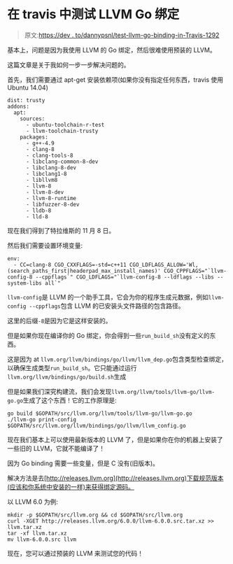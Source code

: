 # 在 travis 中测试 LLVM Go 绑定

> 原文:[https://dev . to/dannypsnl/test-llvm-go-binding-in-Travis-1292](https://dev.to/dannypsnl/test-llvm-go-binding-in-travis-1292)

基本上，问题是因为我使用 LLVM 的 Go 绑定，然后很难使用预装的 LLVM。

这篇文章是关于我如何一步一步解决问题的。

首先，我们需要通过 apt-get 安装依赖项(如果你没有指定任何东西，travis 使用 Ubuntu 14.04)

```
dist: trusty
addons:
  apt:
    sources:
      - ubuntu-toolchain-r-test
      - llvm-toolchain-trusty
    packages:
      - g++-4.9
      - clang-8
      - clang-tools-8
      - libclang-common-8-dev
      - libclang-8-dev
      - libclang1-8
      - libllvm8
      - llvm-8
      - llvm-8-dev
      - llvm-8-runtime
      - libfuzzer-8-dev
      - lldb-8
      - lld-8 
```

现在我们得到了特拉维斯的 11 月 8 日。

然后我们需要设置环境变量:

```
env:
  - CC=clang-8 CGO_CXXFLAGS=-std=c++11 CGO_LDFLAGS_ALLOW='Wl,(search_paths_first|headerpad_max_install_names)' CGO_CPPFLAGS="`llvm-config-8 --cppflags`" CGO_LDFLAGS="`llvm-config-8 --ldflags --libs --system-libs all`" 
```

`llvm-config`是 LLVM 的一个助手工具，它会为你的程序生成元数据，例如`llvm-config --cppflags`包含 LLVM 的已安装头文件路径的包含路径。

这里的后缀`-8`是因为它是这样安装的。

但是如果你现在编译你的 Go 绑定，你会得到一些`run_build_sh`没有定义的东西。

这是因为 at `llvm.org/llvm/bindings/go/llvm/llvm_dep.go`包含类型检查绑定，以确保生成类型`run_build_sh`。它只能通过运行`llvm.org/llvm/bindings/go/build.sh`生成

但是如果我们深究构建流，我们会发现`llvm.org/llvm/tools/llvm-go/llvm-go.go`生成了这个东西！它的工作原理是:

```
go build $GOPATH/src/llvm.org/llvm/tools/llvm-go/llvm-go.go
./llvm-go print-config $GOPATH/src/llvm.org/llvm/bindings/go/llvm/llvm_config.go 
```

现在我们基本上可以使用最新版本的 LLVM 了，但是如果你在你的机器上安装了一些旧的 LLVM，它就不能编译了！

因为 Go binding 需要一些变量，但是 C 没有(旧版本)。

解决方法是去[http://releases.llvm.org](http://releases.llvm.org)下载规范版本(应该和你系统中安装的一样)来获得绑定源码。

以 LLVM 6.0 为例:

```
mkdir -p $GOPATH/src/llvm.org && cd $GOPATH/src/llvm.org
curl -XGET http://releases.llvm.org/6.0.0/llvm-6.0.0.src.tar.xz >> llvm.tar.xz
tar -xf llvm.tar.xz
mv llvm-6.0.0.src llvm 
```

现在，您可以通过预装的 LLVM 来测试您的代码！